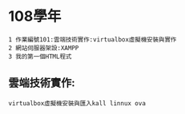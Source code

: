 # 108學年
```
1 作業編號101:雲端技術實作:virtualbox虛擬機安裝與實作
2 網站伺服器架設:XAMPP
3 我的第一個HTML程式
```
## 雲端技術實作:
```
virtualbox虛擬機安裝與匯入kall linnux ova
```
###

####

#####

######
